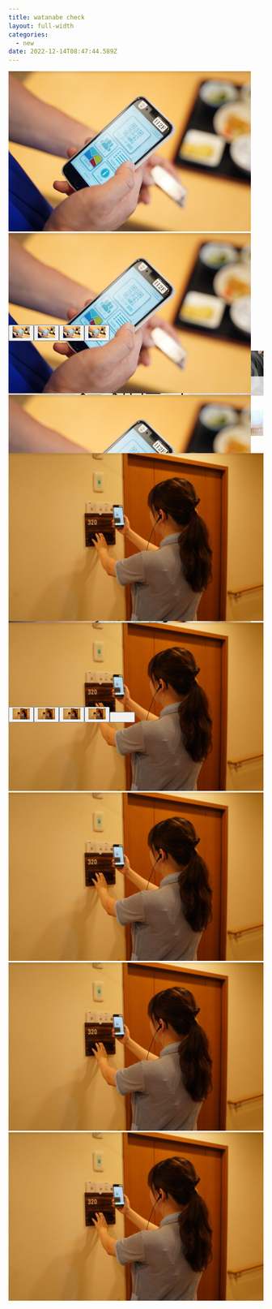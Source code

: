 ```yaml
---
title: watanabe check
layout: full-width
categories:
  - new
date: 2022-12-14T08:47:44.589Z
---
```

<html lang="en"><head><meta charset="UTF-8" /><meta http-equiv="X-UA-Compatible" content="IE=edge" /><meta name="viewport" content="width=device-width, initial-scale=1.0" /><link rel="stylesheet"href="https://cdn.jsdelivr.net/npm/bootstrap@4.0.0/dist/css/bootstrap.min.css"integrity="sha384-Gn5384xqQ1aoWXA+058RXPxPg6fy4IWvTNh0E263XmFcJlSAwiGgFAW/dAiS6JXm" crossorigin="anonymous"><title>Image Slider Carousel With Thumbas</title><style>body {/* background: #ccc; */padding-top: 20px;}.carousel-indicators li{text-indent:0;display:inherit;float:left;width: 10%;height: 100px;margin:5px 0px;}.carousel {position: relative;}.carousel-control-prev,.carousel-control-next {width: 100px;}.carousel-indicators {margin-bottom: -80px;static;}.carousel-indicators button[data-target] {width: 50px;}.carousel-inner {width: 100%;max-height: 500px !important;}</style></head><body><!-- Carousel Start --><div id="carouselslider" class="carousel slide" data-ride="carousel"><div class="carousel-inner align-items-center flex-column"><div class="carousel-item active"><img src="/images/1599540407.png" class="d-block w-100"></div><div class="carousel-item"><img src="/images/1599540407.png" class="d-block w-100"></div><div class="carousel-item"><img src="/images/1599540407.png" class="d-block w-100"></div><div class="carousel-item"><img src="/images/1599540407.png" class="d-block w-100"></div></div><!-- Indicator start --><div class="carousel-indicators"><button type="button" data-target="#carouselsliderdemo" class="active img-thumbnail" data-slide-to="0"><img src="/images/1599540407.png" alt="" class="d-block w-100"></button><button type="button" data-target="#carouselsliderdemo" class="img-thumbnail" data-slide-to="1"><img src="/images/1599540407.png" alt="" class="d-block w-100"></button><button type="button" data-target="#carouselsliderdemo" class="img-thumbnail" data-slide-to="2"><img src="/images/1599540407.png" alt="" class="d-block w-100"></button><button type="button" data-target="#carouselsliderdemo" class="img-thumbnail" data-slide-to="3"><img src="/images/1599540407.png" alt="" class="d-block w-100"></button></div></div><!-- Indicator Close --><br><br><br><br><br>

![](/images/13.png)

<br>



<!-- Carousel Start --><div id="carouselsliderdemo" class="carousel slide" data-ride="carousel"><div class="carousel-inner"><div class="carousel-item active"><img src="/images/1599540773.png" class="d-block w-100"></div><div class="carousel-item"><img src="/images/1599540773.png" class="d-block w-100"></div><div class="carousel-item"><img src="/images/1599540773.png" class="d-block w-100"></div><div class="carousel-item"><img src="/images/1599540773.png" class="d-block w-100"></div><div class="carousel-item"><img src="/images/1599540773.png" class="d-block w-100"></div></div><!-- Indicator start --><div class="carousel-indicators"><button type="button" data-target="#carouselsliderdemo" class="active img-thumbnail" data-slide-to="0"><img src="/images/1599540773.png" alt="" class="d-block w-100"></button><button type="button" data-target="#carouselsliderdemo" class="img-thumbnail" data-slide-to="1"><img src="/images/1599540773.png" alt="" class="d-block w-100"></button><button type="button" data-target="#carouselsliderdemo" class="img-thumbnail" data-slide-to="2"><img src="/images/1599540773.png" alt="" class="d-block w-100"></button><button type="button" data-target="#carouselsliderdemo" class="img-thumbnail" data-slide-to="3"><img src="/images/1599540773.png" alt="" class="d-block w-100"></button><button type="button" data-target="#carouselsliderdemo" class="img-thumbnail" data-slide-to="3"><img src="i/mages/1599540773.png" alt="" class="d-block w-100"></button></div><!-- Indicator Close -->